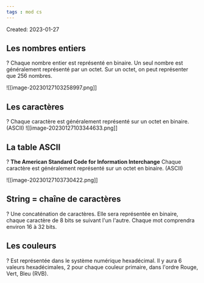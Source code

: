 ```yaml
---
tags : mod cs
---
```

Created: 2023-01-27

## Les nombres entiers
?
Chaque nombre entier est représenté en binaire. Un seul nombre est généralement représenté par un octet. Sur un octet, on peut représenter que 256 nombres.

![[image-20230127103258997.png]]

## Les caractères
?
Chaque caractère est généralement représenté sur un octet en binaire. (ASCII)
![[image-20230127103344633.png]]

## La table ASCII
?
**The American Standard Code for Information Interchange** Chaque caractère est généralement représenté sur un octet en binaire. (ASCII)

![[image-20230127103730422.png]]

## String = chaîne de caractères
?
Une concaténation de caractères. Elle sera représentée en binaire, chaque
caractère de 8 bits se suivant l'un l'autre. Chaque mot comprendra environ
16 à 32 bits.

## Les couleurs
?
Est représentée dans le système numérique hexadécimal. Il y aura 6 valeurs
hexadécimales, 2 pour chaque couleur primaire, dans l'ordre Rouge, Vert, Bleu
(RVB).